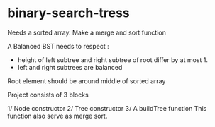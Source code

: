 # binary-search-tress

Needs a sorted array. 
    Make a merge and sort function

A Balanced BST needs to respect :
- height of left subtree and right subtree of root differ by at most 1.
- left and right subtrees are balanced

Root element should be around middle of sorted array

Project consists of 3 blocks

1/ Node constructor
2/ Tree constructor
3/ A buildTree function
    This function also serve as merge sort.